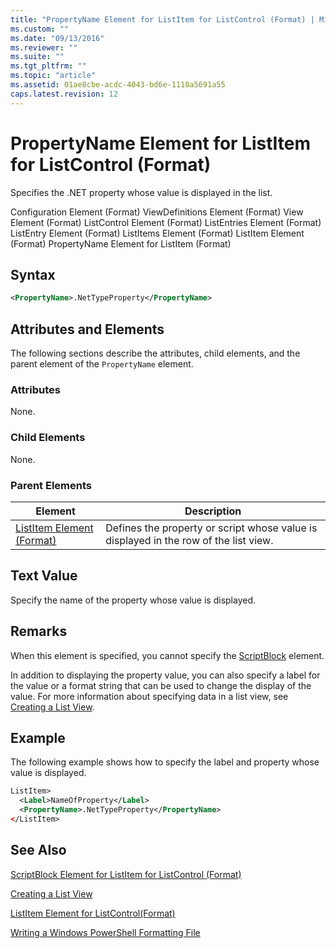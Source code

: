 ```yaml
---
title: "PropertyName Element for ListItem for ListControl (Format) | Microsoft Docs"
ms.custom: ""
ms.date: "09/13/2016"
ms.reviewer: ""
ms.suite: ""
ms.tgt_pltfrm: ""
ms.topic: "article"
ms.assetid: 01ae8cbe-acdc-4043-bd6e-1118a5691a55
caps.latest.revision: 12
---
```

# PropertyName Element for ListItem for ListControl (Format)

Specifies the .NET property whose value is displayed in the list.

Configuration Element (Format)
ViewDefinitions Element (Format)
View Element (Format)
ListControl Element (Format)
ListEntries Element (Format)
ListEntry Element (Format)
ListItems Element (Format)
ListItem Element (Format)
PropertyName Element for ListItem (Format)

## Syntax

```xml
<PropertyName>.NetTypeProperty</PropertyName>
```

## Attributes and Elements

The following sections describe the attributes, child elements, and the parent element of the `PropertyName` element.

### Attributes

None.

### Child Elements

None.

### Parent Elements

|Element|Description|
|-------------|-----------------|
|[ListItem Element (Format)](./listitem-element-for-listitems-for-listcontrol-format.md)|Defines the property or script whose value is displayed in the row of the list view.|

## Text Value

Specify the name of the property whose value is displayed.

## Remarks

When this element is specified, you cannot specify the [ScriptBlock](./scriptblock-element-for-listitem-for-listcontrol-format.md) element.

In addition to displaying the property value, you can also specify a label for the value or a format string that can be used to change the display of the value. For more information about specifying data in a list view, see [Creating a List View](./creating-a-list-view.md).

## Example

The following example shows how to specify the label and property whose value is displayed.

```xml
ListItem>
  <Label>NameOfProperty</Label>
  <PropertyName>.NetTypeProperty</PropertyName>
</ListItem>

```

## See Also

[ScriptBlock Element for ListItem for ListControl (Format)](./scriptblock-element-for-listitem-for-listcontrol-format.md)

[Creating a List View](./creating-a-list-view.md)

[ListItem Element for ListControl(Format)](./listitem-element-for-listitems-for-listcontrol-format.md)

[Writing a Windows PowerShell Formatting File](./writing-a-windows-powershell-formatting-file.md)
